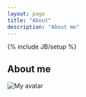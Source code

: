 ```yaml
---
layout: page
title: "About"
description: "About me"
---
```

{% include JB/setup %}


## About me

![My avatar](https://fbcdn-profile-a.akamaihd.net/hprofile-ak-ash3/41504_100001834992045_5377853_n.jpg "Me")